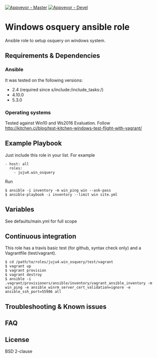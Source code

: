 [![Appveyor - Master](https://ci.appveyor.com/api/projects/status/j4e34u1swf3keo6y/branch/master?svg=true)](https://ci.appveyor.com/project/juju4/ansible-win-osquery/branch/master)
[![Appveyor - Devel](https://ci.appveyor.com/api/projects/status/j4e34u1swf3keo6y/branch/devel?svg=true)](https://ci.appveyor.com/project/juju4/ansible-win-osquery/branch/devel)

# Windows osquery ansible role

Ansible role to setup osquery on windows system.

## Requirements & Dependencies

### Ansible
It was tested on the following versions:
 * 2.4 (required since s/include:/include_tasks:/)
 * 4.10.0
 * 5.3.0

### Operating systems

Tested against Win10 and Ws2016 Evaluation.
Follow http://kitchen.ci/blog/test-kitchen-windows-test-flight-with-vagrant/

## Example Playbook

Just include this role in your list.
For example

```
- host: all
  roles:
    - juju4.win_osquery
```

Run
```
$ ansible -i inventory -m win_ping win --ask-pass
$ ansible-playbook -i inventory --limit win site.yml
```

## Variables

See defaults/main.yml for full scope

## Continuous integration

This role has a travis basic test (for github, syntax check only) and a Vagrantfile (test/vagrant).

```
$ cd /path/to/roles/juju4.win_osquery/test/vagrant
$ vagrant up
$ vagrant provision
$ vagrant destroy
$ ansible -i .vagrant/provisioners/ansible/inventory/vagrant_ansible_inventory -m win_ping -e ansible_winrm_server_cert_validation=ignore -e ansible_ssh_port=55986 all
```

## Troubleshooting & Known issues

## FAQ

## License

BSD 2-clause
